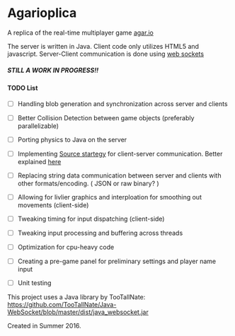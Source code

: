 # Agarioplica

A replica of the real-time multiplayer game [agar.io](http://agar.io/)

The server is written in Java. Client code only utilizes HTML5 and javascript.
Server-Client communication is done using [web sockets](https://developer.mozilla.org/en-US/docs/Web/API/WebSockets_API)

##### STILL A WORK IN PROGRESS!!

#### TODO List
- [ ] Handling blob generation and synchronization across server and clients
- [ ] Better Collision Detection between game objects (preferably parallelizable)
- [ ] Porting physics to Java on the server 
- [ ] Implementing [Source startegy](https://developer.valvesoftware.com/wiki/Source_Multiplayer_Networking) for client-server communication. Better explained [here](http://www.gabrielgambetta.com/fpm1.html)
- [ ] Replacing string data communication between server and clients with other formats/encoding. ( JSON or raw binary? ) 
- [ ] Allowing for livlier graphics and interploation for smoothing out movements (client-side)
- [ ] Tweaking timing for input dispatching (client-side)
- [ ] Tweaking input processing and buffering across threads
- [ ] Optimization for cpu-heavy code
- [ ] Creating a pre-game panel for preliminary settings and player name input
- [ ] Unit testing


This project uses a Java library by TooTallNate:
https://github.com/TooTallNate/Java-WebSocket/blob/master/dist/java_websocket.jar


Created in Summer 2016.
